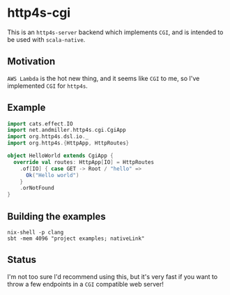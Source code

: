 # http4s-cgi

This is an `http4s-server` backend which implements `CGI`, and is intended to be used with `scala-native`.

## Motivation

`AWS Lambda` is the hot new thing, and it seems like `CGI` to me, so I've implemented `CGI` for `http4s`.

## Example

```scala
import cats.effect.IO
import net.andmiller.http4s.cgi.CgiApp
import org.http4s.dsl.io._
import org.http4s.{HttpApp, HttpRoutes}

object HelloWorld extends CgiApp {
  override val routes: HttpApp[IO] = HttpRoutes
    .of[IO] { case GET -> Root / "hello" =>
      Ok("Hello world")
    }
    .orNotFound
}
```

## Building the examples

```shell
nix-shell -p clang
sbt -mem 4096 "project examples; nativeLink"
```

## Status

I'm not too sure I'd recommend using this, but it's very fast if you want to throw a few endpoints in a `CGI` compatible web server!